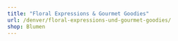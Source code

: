 ```yaml
---
title: "Floral Expressions & Gourmet Goodies"
url: /denver/floral-expressions-und-gourmet-goodies/
shop: Blumen
---
```

